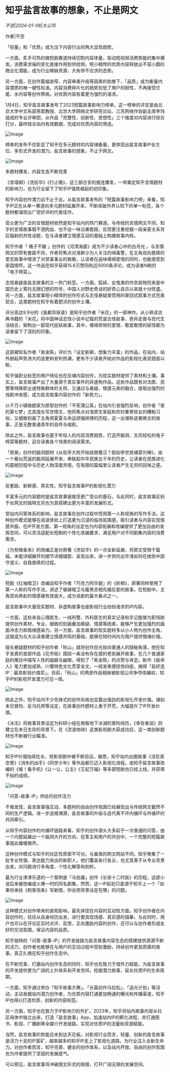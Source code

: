 # 知乎盐言故事的想象，不止是网文

*不空|2024-01-08|大公司*

作者|不空

「轻量」和「优质」成为当下内容行业的两大显性趋势。

一方面，炙手可热的微短剧赛道持续切割内容体量，驱动短视频消费势能的集中爆发。消费需求端的变化直接作用到供给侧，短小精悍的优质内容释放出不容小觑的商业化潜能，成为行业稀缺资源，大有供不应求的态势。

另一方面，在创作篇幅收窄、内容审美升级等因素的助推下，「品质」成为衡量内容潜质的唯一硬性标准。内容消费碎片化的趋势拉低了用户的耐性，不再接受烂尾、水内容等创作弊病，对优质内容有着更为强烈的渴求。

1月4日，知乎盐言故事发布了2023短篇故事影响力榜单。这一榜单的评定是由北京大学中文系邵燕君教授、北京大学网络文学研究论坛、江苏网络作协副主席李玮组成的专业评审团，从作品「完整性、创新性、思想性」三个维度对内容进行综合打分，最终结合站内有效数据，完成对优质内容的筛选。

![Image](https://p3-sign.toutiaoimg.com/tos-cn-i-axegupay5k/e4e0a79a28934e5486682de5ea1b7648~noop.image?_iz=58558&from=article.pc_detail&lk3s=953192f4&x-expires=1705326939&x-signature=c9OgOkD59TFWJySiO4GFeFni%2Btg%3D)

榜单的发布不仅彰显了知乎在多元题材的内容储备量，更体现出盐言故事IP全方位、多形式开发的潜力。盐言故事的想象，不止于网文。

![Image](https://p3-sign.toutiaoimg.com/tos-cn-i-twdt4qpehh/c58ed773327b4650b5d06447c05d91bd~noop.image?_iz=58558&from=article.pc_detail&lk3s=953192f4&x-expires=1705326939&x-signature=%2FrLlO%2BVs34xr%2FGi4mvhYj5h%2FinA%3D)

多题材爆发，内容生态不断完善

《宫墙柳》《洗铅华》《行止晚》，这三部古言的接连爆发，一举奠定知乎言情题材的影响力，也为行业留下了知乎IP强势崛起的初印象。

知乎内容创作潜力远不止于此。从盐言故事发布的「短篇故事影响力榜」来看，知乎IP正在从单一赛道向多元题材延展开来，不断突破外界认知下的单一标签，各个题材都涌现出广受好评的代表佳作。

受众更为广泛的言情题材依然是知乎站内的热门赛道。与传统的言情网文不同，知乎的言情故事既不洒狗血、也不会一味沿袭套路，反而更注重挖掘一段亲密关系背后辐射的共性话题，在与读者建立情感互动的基础上构建故事内核。

知乎作者「 橘子不酸 」创作的《河清海晏》成为不少读者心中的白月光 。与言情网文的惯有套路不同，作者将焦点对准鲜少为人关注的缉毒警，在主角双向救赎的爱恋故事中增添了对禁毒事业的致敬，让读者在品味缠绵爱情的同时，也能感受到家国情怀。这一作品在知乎获得15.6万赞同和近5000条评论，成为读者N刷的「电子榨菜」。

志怪悬疑是盐言故事的又一热门标签。一方面，狐妖、女鬼类的作祟妖物历来是中国历史上寄托无限幻想的符号，中国人对野史奇谈的好奇心自古以来就十分旺盛。另一方面，盐言故事短小精悍的创作形式与志怪悬疑类惯用的章回式叙事方式完美契合，这类题材在知乎有着肥沃的创作土壤。

评分高达9.9分的《胤都异妖录》是知乎创作者「米花」的一部神作。从小熟读古典书籍的「米花」将中国神话志怪小说中记载的荒诞古怪故事、奇异走兽与现代生活结合，架构出一部现代捉妖故事，其中，缠绵悱恻的爱情、敢爱敢恨的妖怪都为读者留下了深刻的印象。

![Image](https://p3-sign.toutiaoimg.com/tos-cn-i-twdt4qpehh/4f65a9d7b8f448bc87b2b326d66bbbd9~noop.image?_iz=58558&from=article.pc_detail&lk3s=953192f4&x-expires=1705326939&x-signature=L%2BMF%2FHXJP8TZGwV0YZeSV4Kt8kg%3D)

这部被知名作者「紫金陈」评价为「设定新颖，想象力丰富」的作品，在站内、站外掀起声势浩大的追更和安利热潮，更有不少读者开始对作品的影视化表现翘首以盼。

知乎强职业标签的用户特征也在反哺内容创作，为现实题材提供了素材和土壤。事实上，盐言故事产出了大量源于真实事件的非虚构作品，这些作品既有对法医、民警等特殊职业或特殊群体的关照，又通过与悬疑、情感元素的融合，提取出强烈的戏剧冲突感，成为盐言故事内容创作的「新势力」。

以千万小镇做题家为原型创作的「不死蒲公英」在站内引发强烈反响，创作者「夜的第七梦」尤其擅长写世情文，他将焦点对准原生家庭和农村重男轻女的糟粕习俗，又细致刻画了主角郑夏夏与命运顽强拼搏的历程，这一出堪称逆袭爽文的故事，正是无数普通青年的自传与缩影。

除此之外，盐言故事也基于年轻人的内容消费趋势，打造开脑洞、文风轻松的电子榨菜等题材，迎合读者各个场景的阅读需求。

「房昊」创作的脑洞题材《从街亭大败开始拯救蜀汉？假如李世民魂穿刘禅》，由一个看似荒诞的脑洞延展开来，串联起中华民族五千年的历史，让读者在民族进化的震撼历程中与历史人物深度共情，在有限的篇幅里让读者产生无穷的回味之感。

![Image](https://p3-sign.toutiaoimg.com/tos-cn-i-twdt4qpehh/ce99a30f9a9c455d9f26784c216c458c~noop.image?_iz=58558&from=article.pc_detail&lk3s=953192f4&x-expires=1705326939&x-signature=LBGHKOs9AKVO4iQL8gStWMQnxk8%3D)

反套路、新鲜感、真实性，知乎盐言故事IP的影视化潜力

丰富多元的内容题材是盐言故事链接至更广受众的基石，与此同时，盐言故事区别于长网文的独特文风也为其搭建出更为丰富的发展形式。

受站内问答体系的影响，盐言故事在创作过程中惯用第一人称视角的写作手法。这种创作模式能够在阅读体验上打造更为沉浸的临场氛围感，吸引读者与内容实现情感共振。在IP开发方面，第一视角的设定也为内容拓展和改编提供了更加自由的发挥空间，可以灵活适配长短剧的个性化改编要求，满足用户对不同剧集内容的消费需求。

《为有暗香来》的改编正是对原著《洗铅华》的一次全新延展，将原文受限于篇幅，未能详细展开的细节详细铺垫、呈现出来，进一步烘托出华浅如何在挫败中固守道义、自我救赎的过程。

![Image](https://p3-sign.toutiaoimg.com/tos-cn-i-twdt4qpehh/29f5148b47074ea7a0907dbfdef23a77~noop.image?_iz=58558&from=article.pc_detail&lk3s=953192f4&x-expires=1705326939&x-signature=xWCD9l%2FNRnnIoc1%2F2P6LjpEn61Q%3D)

短剧《红袖暗卫》改编自知乎作者「巧克力阿华甜」的《折柳》，原著同样使用了第一人称的写作手法，讲述了替嫁暗卫与腹黑丞相先婚后爱的故事。在短剧中，主角双向奔赴的情感被有效放大，成为该剧的最大看点之一。

盐言故事中大量现实题材、非虚构故事也是影视行业纷纷渴求的IP内容。

一方面，这些来自心理医生、一线刑警、外科医生的真实记录和手记能够为职场剧提供创作素材，专业、细致的刻画叠加悬疑、情感等因素，能够产生更加强烈的画面冲击力和情绪感染力。另一方面，盐言故事的现实题材多以小人物为创作主角，这就成为与大众读者建立情感共鸣的基础，能够在短时间内为用户提供情绪价值。

擅长悬疑题材的知乎创作者「秋山」就将创作目光投向普通人的隐秘角落，他在知乎发表的首部作品《花市街》围绕一条没有存在感的老街展开故事，在几个普通家庭的推拉中描写人性的龃龉与幽暗，得到了「紫金陈」的点赞与肯定。新作《扳命人》笔力更加成熟，川蜀特色文化贯穿全文，一经发表便技惊四座，摘得「盐好选IP：最具影视价值奖」。目前，「秋山」的两部作品相继被影视公司争夺改编权，知乎IP的影视开发潜力可见一斑。

![Image](https://p3-sign.toutiaoimg.com/tos-cn-i-twdt4qpehh/e33e31c1dd954e88956fcc12d1dda4a2~noop.image?_iz=58558&from=article.pc_detail&lk3s=953192f4&x-expires=1705326939&x-signature=mMUO7LT0WFxandeom5grY7bhnGs%3D)

除此之外，知乎站内不少先锋式的创作风格也显露出强劲的影视化开发价值。诸如末日冒险、反乌托邦等设定，在故事创作题材上勇于开荒，大幅提升了IP开发价值。

《冰冻》将故事背景设定为科研小组在南极地下冰湖的冒险经历，《幸存者说》则建立在末日生存的背景下。在《流浪地球》这类影视剧大获成功后，这一类创新题材也不断被行业瞄准。

![Image](https://p3-sign.toutiaoimg.com/tos-cn-i-twdt4qpehh/0f48d8d5630a4cae800325e393eda366~noop.image?_iz=58558&from=article.pc_detail&lk3s=953192f4&x-expires=1705326939&x-signature=HV45RdpwhoaeRti9NoPhjkN0jL4%3D)

知乎IP价值陆续在长、短影视剧中被不断验证。据悉，知乎站内出圈故事《活在真空里》《消失的凶手》《同学少年》等作品都已迈入影视化进程。由知乎盐言故事改编的《嘘！看手机》《让一让，公主》《王妃万福》等多部短剧也已经上线，并获得不俗的成绩。

![Image](https://p3-sign.toutiaoimg.com/tos-cn-i-twdt4qpehh/c32204031bd242ad856325361141e156~noop.image?_iz=58558&from=article.pc_detail&lk3s=953192f4&x-expires=1705326939&x-signature=9ap9WK1XT6NQFCQtVkBkA%2FNt5i8%3D)

「问答-故事-IP」供给的创作活力

不难发现，盐言故事强互动、多题材的自由创作氛围已经展现出与传统网文截然不同的生产逻辑。进一步追根溯源，盐言故事的升级与迭代离不开内循环与外循环的共同牵引。

从知乎内容创作的内循环链路来看，知乎的创作源头大多起于一次普通的问答，由一个问题延展出一个脑洞大开的方向，在答主和用户的共创中，一个完整的短篇故事就此缓缓揭开。

这种创作模式与知乎的社区性质密不可分。与垂类的网文网站不同，知乎聚集了一批专业性强、表达能力突出的新职人，他们覆盖各行各业，也尤其善于从专业背景出发，对问题进行多角度、个性化解答和剖析。

最为行业津津乐道的一个案例是「马伯庸」创作《长安十二时辰》的历程，这部小说后来被改编成火爆一时的同名剧集。然而，这一IP起初只是源于知乎上一个「如果你来给《刺客信条》写剧情，你会把背景设定在哪」的问题。

![Image](https://p3-sign.toutiaoimg.com/tos-cn-i-twdt4qpehh/3a8470ad712f447f97c86c9dccdfe59e~noop.image?_iz=58558&from=article.pc_detail&lk3s=953192f4&x-expires=1705326939&x-signature=%2F6wnMqBzsufll%2BrP66QarXUqxDE%3D)

这种模式对创作带来的直观影响，最先体现在内容的互动性方面。知乎创作者在内容创作时，往往从自身经历出发，进行更具现场感、真实感的描摹。与此同时，用户也可以在评论区实时点评、反馈，正向激励内容的创作，还可以与创作者形成友好的交流氛围，保证内容的品质。

知乎独特的「问答-故事-IP」的开发链路为盐言故事内容生态的搭建提供源源不断的活力，创作者也能够在与用户的互动过程中受到激励，持续创作更具质感的故事，真正扎根在知乎创作生态中。

在不断完善、打磨站内创作生态的同时，知乎也在致力于借外力赋能，为盐言故事的开发提供更为广阔的上升体系和开发空间，挖掘潜力故事，延长优质IP的生命周期。

一方面，知乎通过举办「知乎故事大赛」、「长篇创作马拉松」、「追光计划」等活动，主动发掘站内潜力创作者，为优质内容打通更加畅通的曝光和传播渠道，知乎IP也得以打造优质、创新的内容标签。

另一方面，知乎也在致力于IP影响力的外扩。2023年，知乎将站内故事内容从社区母体中独立出来，打造「盐言故事」App，加速站内IP的孵化进程，并打通图书、影视、广播剧等全媒介开发链路，实现对优质IP的流量和资源赋能。

当然，盐言故事的势能远未到达天花板。对影视行业而言，轻量、创新的盐言故事是活力十足的IP富矿，越来越多的知乎IP走上了影视化道路，为行业注入全新生命力。对创作者而言，知乎完善、健全的创作体系，以及站内开放、自由的创作氛围也为作者提供了坚固的发展底气。

可以预见，盐言故事将冲破图文形式的局限，打开广阔无限的发展空间。

